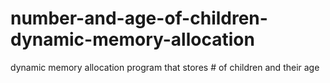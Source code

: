 # number-and-age-of-children-dynamic-memory-allocation
dynamic memory allocation program that stores # of children and their age
